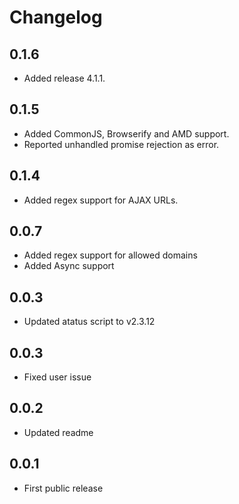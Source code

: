 Changelog
=========

0.1.6
-----
-  Added release 4.1.1.

0.1.5
-----
-  Added CommonJS, Browserify and AMD support.
-  Reported unhandled promise rejection as error.

0.1.4
-----
-  Added regex support for AJAX URLs.

0.0.7
-----
-  Added regex support for allowed domains
-  Added Async support

0.0.3
-----
-  Updated atatus script to v2.3.12

0.0.3
-----
-  Fixed user issue

0.0.2
-----
-  Updated readme

0.0.1
-----
-  First public release
